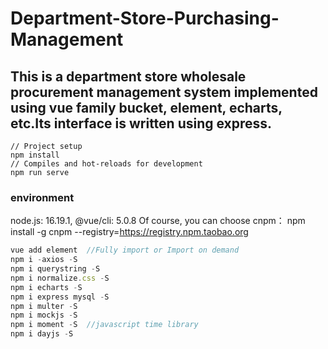 # Department-Store-Purchasing-Management
## This is a department store wholesale procurement management system implemented using vue family bucket, element, echarts, etc.Its interface is written using express.

```
// Project setup
npm install
// Compiles and hot-reloads for development
npm run serve
```


### environment 

node.js: 16.19.1, @vue/cli: 5.0.8
Of course, you can choose cnpm： npm install -g cnpm --registry=https://registry.npm.taobao.org
```js
vue add element  //Fully import or Import on demand
npm i -axios -S
npm i querystring -S
npm i normalize.css -S
npm i echarts -S
npm i express mysql -S
npm i multer -S
npm i mockjs -S
npm i moment -S  //javascript time library
npm i dayjs -S
```



